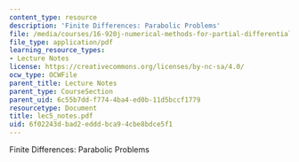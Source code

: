```yaml
---
content_type: resource
description: 'Finite Differences: Parabolic Problems'
file: /media/courses/16-920j-numerical-methods-for-partial-differential-equations-sma-5212-spring-2003/6f02243dbad2edddbca94cbe8bdce5f1_lec5_notes.pdf
file_type: application/pdf
learning_resource_types:
- Lecture Notes
license: https://creativecommons.org/licenses/by-nc-sa/4.0/
ocw_type: OCWFile
parent_title: Lecture Notes
parent_type: CourseSection
parent_uid: 6c55b7dd-f774-4ba4-ed0b-11d5bccf1779
resourcetype: Document
title: lec5_notes.pdf
uid: 6f02243d-bad2-eddd-bca9-4cbe8bdce5f1
---
```

Finite Differences: Parabolic Problems
